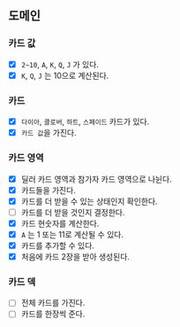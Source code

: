 ## 도메인

### 카드 값

- [x] `2~10`, `A`, `K`, `Q`, `J` 가 있다.
- [x] `K`, `Q`, `J` 는 10으로 계산된다.

### 카드

- [x] `다이아`, `클로버`, `하트`, `스페이드` 카드가 있다.
- [x] `카드 값`을 가진다.

### 카드 영역
- [x] 딜러 카드 영역과 참가자 카드 영역으로 나뉜다.
- [x] 카드들을 가진다.
- [x] 카드를 더 받을 수 있는 상태인지 확인한다.
- [ ] 카드를 더 받을 것인지 결정한다.
- [x] 카드 현숫자를 계산한다.
- [X] `A` 는 1 또는 11로 계산될 수 있다.
- [x] 카드를 추가할 수 있다.
- [x] 처음에 카드 2장을 받아 생성된다.

### 카드 덱

- [ ] 전체 카드를 가진다.
- [ ] 카드를 한장씩 준다.